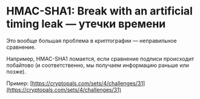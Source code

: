 # HMAC-SHA1: Break with an artificial timing leak — утечки времени

Это вообще большая проблема в криптографии — неправильное сравнение.&#x20;

Например, HMAC-SHA1 ломается, если сравнение подписи происходит побайтово (и соответственно, мы получаем информацию раньше или позже).

Пример: [https://cryptopals.com/sets/4/challenges/31](https://cryptopals.com/sets/4/challenges/31)

